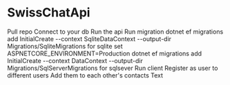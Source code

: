 # SwissChatApi
Pull repo
Connect to your db
Run the api
Run migration dotnet ef migrations add InitialCreate --context SqliteDataContext --output-dir Migrations/SqliteMigrations for sqlite
set ASPNETCORE_ENVIRONMENT=Production
dotnet ef migrations add InitialCreate --context DataContext --output-dir Migrations/SqlServerMigrations for sqlsever
Run client
Register as user to different users
Add them to each other's contacts
Text 
